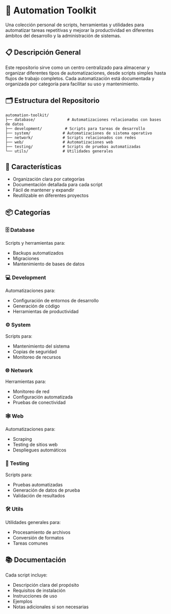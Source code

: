 # 🤖 Automation Toolkit

Una colección personal de scripts, herramientas y utilidades para automatizar tareas repetitivas y mejorar la productividad en diferentes ámbitos del desarrollo y la administración de sistemas.

## 📋 Descripción General

Este repositorio sirve como un centro centralizado para almacenar y organizar diferentes tipos de automatizaciones, desde scripts simples hasta flujos de trabajo completos. Cada automatización está documentada y organizada por categoría para facilitar su uso y mantenimiento.

## 🗂️ Estructura del Repositorio

```
automation-toolkit/
├── database/              # Automatizaciones relacionadas con bases de datos
├── development/          # Scripts para tareas de desarrollo
├── system/              # Automatizaciones de sistema operativo
├── network/             # Scripts relacionados con redes
├── web/                 # Automatizaciones web
├── testing/             # Scripts de pruebas automatizadas
└── utils/               # Utilidades generales
```

## 🚀 Características

- Organización clara por categorías
- Documentación detallada para cada script
- Fácil de mantener y expandir
- Reutilizable en diferentes proyectos

## 📦 Categorías

### 🗄️ Database
Scripts y herramientas para:
- Backups automatizados
- Migraciones
- Mantenimiento de bases de datos

### 💻 Development
Automatizaciones para:
- Configuración de entornos de desarrollo
- Generación de código
- Herramientas de productividad

### ⚙️ System
Scripts para:
- Mantenimiento del sistema
- Copias de seguridad
- Monitoreo de recursos

### 🌐 Network
Herramientas para:
- Monitoreo de red
- Configuración automatizada
- Pruebas de conectividad

### 🕸️ Web
Automatizaciones para:
- Scraping
- Testing de sitios web
- Despliegues automáticos

### 🧪 Testing
Scripts para:
- Pruebas automatizadas
- Generación de datos de prueba
- Validación de resultados

### 🛠️ Utils
Utilidades generales para:
- Procesamiento de archivos
- Conversión de formatos
- Tareas comunes

## 📚 Documentación

Cada script incluye:
- Descripción clara del propósito
- Requisitos de instalación
- Instrucciones de uso
- Ejemplos
- Notas adicionales si son necesarias
